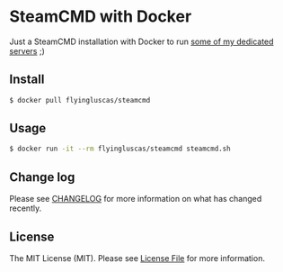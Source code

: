 # SteamCMD with Docker

Just a SteamCMD installation with Docker to run [some of my dedicated servers][link-dedicated-servers] ;)

## Install

``` bash
$ docker pull flyingluscas/steamcmd
```

## Usage

``` bash
$ docker run -it --rm flyingluscas/steamcmd steamcmd.sh
```

## Change log

Please see [CHANGELOG](CHANGELOG.md) for more information on what has changed recently.

## License

The MIT License (MIT). Please see [License File](LICENSE.md) for more information.

[link-dedicated-servers]: https://github.com/flyingluscas/steam-dedicated-servers
